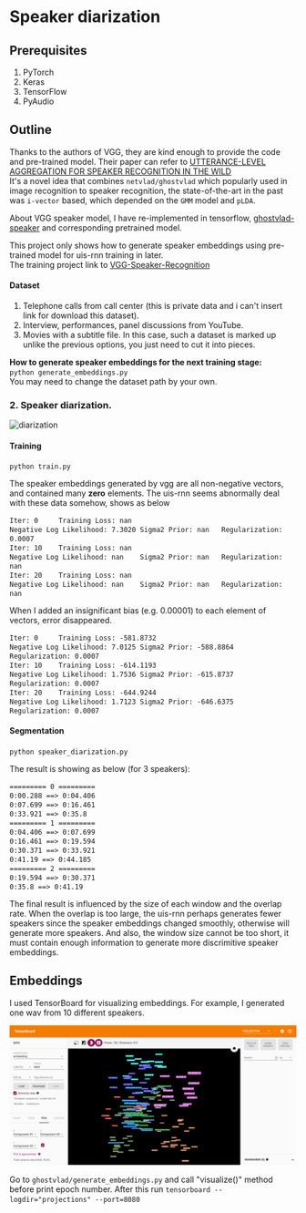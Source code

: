 # Speaker diarization

## Prerequisites
1. PyTorch
2. Keras
3. TensorFlow
4. PyAudio

## Outline
Thanks to the authors of VGG, they are kind enough to provide the code and pre-trained model.
Their paper can refer to [UTTERANCE-LEVEL AGGREGATION FOR SPEAKER RECOGNITION IN THE WILD](https://arxiv.org/pdf/1902.10107.pdf)</br>
It's a novel idea that combines `netvlad/ghostvlad` which popularly used in image recognition to speaker recognition, the state-of-the-art in the past was `i-vector` based, which depended on the `GMM` model and `pLDA`.

About VGG speaker model, I have re-implemented in tensorflow, [ghostvlad-speaker](https://github.com/taylorlu/ghostvlad-speaker) and corresponding pretrained model.

This project only shows how to generate speaker embeddings using pre-trained model for uis-rnn training in later.</br>
The training project link to [VGG-Speaker-Recognition](https://github.com/WeidiXie/VGG-Speaker-Recognition)
#### Dataset
  1. Telephone calls from call center (this is private data and i can't insert link for download this dataset).
  2. Interview, performances, panel discussions from YouTube.
  3. Movies with a subtitle file. In this case, such a dataset is marked up unlike the previous options,
     you just need to cut it into pieces.
  
  **How to generate speaker embeddings for the next training stage:**</br>
  `python generate_embeddings.py` </br>
  You may need to change the dataset path by your own.
 
### 2. Speaker diarization.</br>
![diarization](https://github.com/taylorlu/Speaker-Diarization/blob/master/resources/diarization.gif)
#### Training
    python train.py
The speaker embeddings generated by vgg are all non-negative vectors, and contained many **zero** elements. The uis-rnn seems abnormally deal with these data somehow, shows as below

    Iter: 0  	Training Loss: nan    
    Negative Log Likelihood: 7.3020	Sigma2 Prior: nan	Regularization: 0.0007
    Iter: 10  	Training Loss: nan    
    Negative Log Likelihood: nan	Sigma2 Prior: nan	Regularization: nan
    Iter: 20  	Training Loss: nan    
    Negative Log Likelihood: nan	Sigma2 Prior: nan	Regularization: nan
        
When I added an insignificant bias (e.g. 0.00001) to each element of vectors, error disappeared.

    Iter: 0  	Training Loss: -581.8732    
    Negative Log Likelihood: 7.0125	Sigma2 Prior: -588.8864	Regularization: 0.0007
    Iter: 10  	Training Loss: -614.1193    
    Negative Log Likelihood: 1.7536	Sigma2 Prior: -615.8737	Regularization: 0.0007
    Iter: 20  	Training Loss: -644.9244    
    Negative Log Likelihood: 1.7123	Sigma2 Prior: -646.6375	Regularization: 0.0007

#### Segmentation
`python speaker_diarization.py`

The result is showing as below (for 3 speakers):

    ========= 0 =========
    0:00.288 ==> 0:04.406
    0:07.699 ==> 0:16.461
    0:33.921 ==> 0:35.8
    ========= 1 =========
    0:04.406 ==> 0:07.699
    0:16.461 ==> 0:19.594
    0:30.371 ==> 0:33.921
    0:41.19 ==> 0:44.185
    ========= 2 =========
    0:19.594 ==> 0:30.371
    0:35.8 ==> 0:41.19

The final result is influenced by the size of each window and the overlap rate.
When the overlap is too large, the uis-rnn perhaps generates fewer speakers since the speaker embeddings changed smoothly, otherwise will generate more speakers.
And also, the window size cannot be too short, it must contain enough information to generate more discrimitive speaker embeddings.


## Embeddings
I used TensorBoard for visualizing embeddings. For example, I generated one wav from 10 different speakers.

<div align="center">
    <img src="assets/tensorboard.png">
</div>

Go to `ghostvlad/generate_embeddings.py` and call "visualize()" method before print epoch number. 
After this run `tensorboard --logdir="projections" --port=8080`